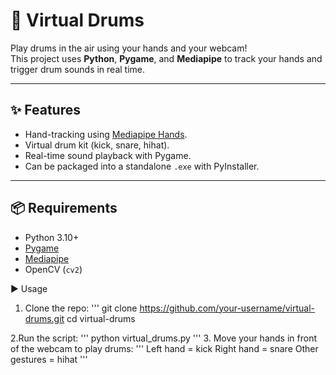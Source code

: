 # 🥁 Virtual Drums

Play drums in the air using your hands and your webcam!  
This project uses **Python**, **Pygame**, and **Mediapipe** to track your hands and trigger drum sounds in real time.

---

## ✨ Features
- Hand-tracking using [Mediapipe Hands](https://developers.google.com/mediapipe/solutions/vision/hand_landmarker).
- Virtual drum kit (kick, snare, hihat).
- Real-time sound playback with Pygame.
- Can be packaged into a standalone `.exe` with PyInstaller.

---

## 📦 Requirements
- Python 3.10+
- [Pygame](https://www.pygame.org/)
- [Mediapipe](https://pypi.org/project/mediapipe/)
- OpenCV (`cv2`)

▶️ Usage

1. Clone the repo:
'''
git clone https://github.com/your-username/virtual-drums.git
cd virtual-drums

2.Run the script:
'''
python virtual_drums.py
'''
3. Move your hands in front of the webcam to play drums:
'''
Left hand = kick
Right hand = snare
Other gestures = hihat
'''
